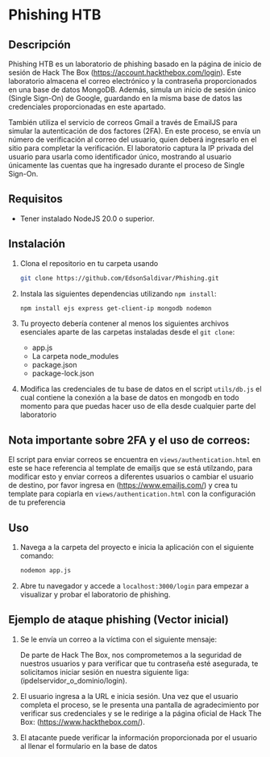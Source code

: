 # Phishing HTB

## Descripción
Phishing HTB es un laboratorio de phishing basado en la página de inicio de sesión de Hack The Box (https://account.hackthebox.com/login). Este laboratorio almacena el correo electrónico y la contraseña proporcionados en una base de datos MongoDB. Además, simula un inicio de sesión único (Single Sign-On) de Google, guardando en la misma base de datos las credenciales proporcionadas en este apartado.

También utiliza el servicio de correos Gmail a través de EmailJS para simular la autenticación de dos factores (2FA). En este proceso, se envía un número de verificación al correo del usuario, quien deberá ingresarlo en el sitio para completar la verificación. El laboratorio captura la IP privada del usuario para usarla como identificador único, mostrando al usuario únicamente las cuentas que ha ingresado durante el proceso de Single Sign-On.

## Requisitos
- Tener instalado NodeJS 20.0 o superior.

## Instalación
1. Clona el repositorio en tu carpeta usando
   ```bash
   git clone https://github.com/EdsonSaldivar/Phishing.git

2. Instala las siguientes dependencias utilizando `npm install`:
   ```bash
   npm install ejs express get-client-ip mongodb nodemon

3. Tu proyecto debería contener al menos los siguientes archivos esenciales aparte de las carpetas instaladas desde el `git clone`:
      - app.js
      - La carpeta node_modules
      - package.json
      - package-lock.json

4. Modifica las credenciales de tu base de datos en el script `utils/db.js` el cual contiene la conexión a la base de datos en mongodb en todo momento para que puedas hacer uso de ella desde cualquier parte del laboratorio

## Nota importante sobre 2FA y el uso de correos:
El script para enviar correos se encuentra en `views/authentication.html` en este se hace referencia al template de emailjs que se está utilzando, para modificar esto y enviar correos a diferentes usuarios o cambiar el usuario de destino, por favor ingresa en (https://www.emailjs.com/) y crea tu template para copiarla en `views/authentication.html` con la configuración de tu preferencia

## Uso
1. Navega a la carpeta del proyecto e inicia la aplicación con el siguiente comando:
   ```bash
   nodemon app.js

2. Abre tu navegador y accede a `localhost:3000/login` para empezar a visualizar y probar el laboratorio de phishing.

## Ejemplo de ataque phishing (Vector inicial)
1. Se le envía un correo a la víctima con el siguiente mensaje:

   De parte de Hack The Box, nos comprometemos a la seguridad de nuestros usuarios y para verificar que tu contraseña esté asegurada, te solicitamos iniciar sesión en nuestra siguiente liga: (ipdelservidor_o_dominio/login).

2. El usuario ingresa a la URL e inicia sesión. Una vez que el usuario completa el proceso, se le presenta una pantalla de agradecimiento por verificar sus credenciales y se le redirige a la página oficial de Hack The Box: (https://www.hackthebox.com/).

3. El atacante puede verificar la información proporcionada por el usuario al llenar el formulario en la base de datos
